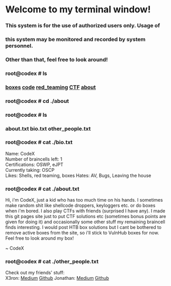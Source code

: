 # Welcome to my terminal window!                                                               
###  This system is for the use of authorized users only.  Usage of   
###  this system may be monitored and recorded by system personnel.                                                                   
###           Other than that, feel free to look around!  
### root@codex # ls
### [boxes](./boxes.md) [code](./code.md) [red_teaming](./red_teaming.md) [CTF](./ctf.md) [about](./about.md)
### root@codex # cd ./about
### root@codex # ls
### about.txt bio.txt other_people.txt
### root@codex # cat ./bio.txt

Name: CodeX  
Number of braincells left: 1  
Certifications: OSWP, eJPT  
Currently taking: OSCP  
Likes: Shells, red teaming, boxes
Hates: AV, Bugs, Leaving the house

### root@codex # cat ./about.txt
Hi, i'm CodeX, just a kid who has too much time on his hands. I sometimes make random shit like shellcode droppers, keyloggers etc. or do boxes when i'm bored. I also play CTFs
with friends (surprised I have any). I made this git pages site just to put CTF solutions etc (sometimes bonus points are given for doing it) and occasionally some other
stuff my remaining braincell finds interesting. I would post HTB box solutions but I cant be bothered to remove active boxes from the site, so i'll stick to VulnHub boxes
for now. Feel free to look around my box!

~ CodeX
### root@codex # cat ./other_people.txt
Check out my friends' stuff:  
X3ron: [Medium](https://medium.com/@X3ron) [Github](https://github.com/incursi0n)
Jonathan: [Medium](https://medium.com/@jonoans) [Github](https://github.com/Jonoans)



